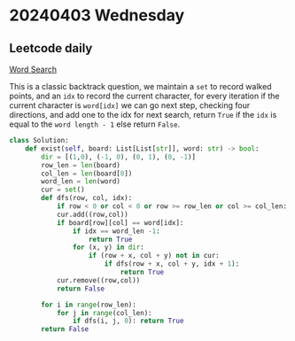 # 20240403 Wednesday

## Leetcode daily

[Word Search](https://leetcode.com/problems/word-search/?envType=daily-question&envId=2024-04-03)

This is a classic backtrack question, we maintain a `set` to record walked points, and an `idx` to record the current character, for every iteration if the current character is `word[idx]` we can go next step, checking four directions, and add one to the idx for next search, return `True` if the `idx` is equal to the `word length - 1` else return `False`.

```py
class Solution:
    def exist(self, board: List[List[str]], word: str) -> bool:
        dir = [(1,0), (-1, 0), (0, 1), (0, -1)]
        row_len = len(board)
        col_len = len(board[0])
        word_len = len(word)
        cur = set()
        def dfs(row, col, idx):
            if row < 0 or col < 0 or row >= row_len or col >= col_len: return False
            cur.add((row,col))
            if board[row][col] == word[idx]:
                if idx == word_len -1:
                    return True
                for (x, y) in dir:
                    if (row + x, col + y) not in cur:
                        if dfs(row + x, col + y, idx + 1):
                            return True
            cur.remove((row,col))
            return False

        for i in range(row_len):
            for j in range(col_len):
                if dfs(i, j, 0): return True
        return False
```
